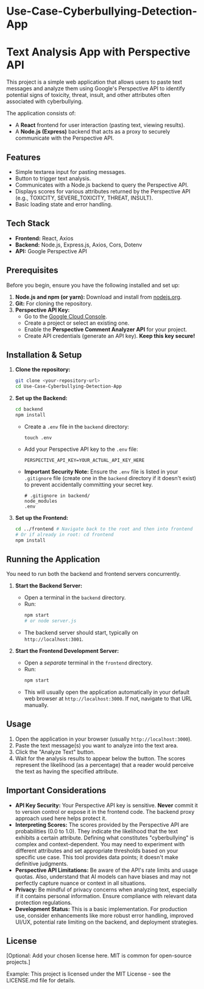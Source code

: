 # Use-Case-Cyberbullying-Detection-App

# Text Analysis App with Perspective API

This project is a simple web application that allows users to paste text messages and analyze them using Google's Perspective API to identify potential signs of toxicity, threat, insult, and other attributes often associated with cyberbullying.

The application consists of:
* A **React** frontend for user interaction (pasting text, viewing results).
* A **Node.js (Express)** backend that acts as a proxy to securely communicate with the Perspective API.

## Features

* Simple textarea input for pasting messages.
* Button to trigger text analysis.
* Communicates with a Node.js backend to query the Perspective API.
* Displays scores for various attributes returned by the Perspective API (e.g., TOXICITY, SEVERE_TOXICITY, THREAT, INSULT).
* Basic loading state and error handling.

## Tech Stack

* **Frontend:** React, Axios
* **Backend:** Node.js, Express.js, Axios, Cors, Dotenv
* **API:** Google Perspective API

## Prerequisites

Before you begin, ensure you have the following installed and set up:

1.  **Node.js and npm (or yarn):** Download and install from [nodejs.org](https://nodejs.org/).
2.  **Git:** For cloning the repository.
3.  **Perspective API Key:**
    * Go to the [Google Cloud Console](https://console.cloud.google.com/).
    * Create a project or select an existing one.
    * Enable the **Perspective Comment Analyzer API** for your project.
    * Create API credentials (generate an API key). **Keep this key secure!**

## Installation & Setup

1.  **Clone the repository:**
    ```bash
    git clone <your-repository-url>
    cd Use-Case-Cyberbullying-Detection-App
    ```

2.  **Set up the Backend:**
    ```bash
    cd backend
    npm install
    ```
    * Create a `.env` file in the `backend` directory:
        ```
        touch .env
        ```
    * Add your Perspective API key to the `.env` file:
        ```env
        PERSPECTIVE_API_KEY=YOUR_ACTUAL_API_KEY_HERE
        ```
    * **Important Security Note:** Ensure the `.env` file is listed in your `.gitignore` file (create one in the `backend` directory if it doesn't exist) to prevent accidentally committing your secret key.
        ```gitignore
        # .gitignore in backend/
        node_modules
        .env
        ```

3.  **Set up the Frontend:**
    ```bash
    cd ../frontend # Navigate back to the root and then into frontend
    # Or if already in root: cd frontend
    npm install
    ```

## Running the Application

You need to run both the backend and frontend servers concurrently.

1.  **Start the Backend Server:**
    * Open a terminal in the `backend` directory.
    * Run:
        ```bash
        npm start
        # or node server.js
        ```
    * The backend server should start, typically on `http://localhost:3001`.

2.  **Start the Frontend Development Server:**
    * Open a *separate* terminal in the `frontend` directory.
    * Run:
        ```bash
        npm start
        ```
    * This will usually open the application automatically in your default web browser at `http://localhost:3000`. If not, navigate to that URL manually.

## Usage

1.  Open the application in your browser (usually `http://localhost:3000`).
2.  Paste the text message(s) you want to analyze into the text area.
3.  Click the "Analyze Text" button.
4.  Wait for the analysis results to appear below the button. The scores represent the likelihood (as a percentage) that a reader would perceive the text as having the specified attribute.

## Important Considerations

* **API Key Security:** Your Perspective API key is sensitive. **Never** commit it to version control or expose it in the frontend code. The backend proxy approach used here helps protect it.
* **Interpreting Scores:** The scores provided by the Perspective API are probabilities (0.0 to 1.0). They indicate the likelihood that the text exhibits a certain attribute. Defining what constitutes "cyberbullying" is complex and context-dependent. You may need to experiment with different attributes and set appropriate thresholds based on your specific use case. This tool provides data points; it doesn't make definitive judgments.
* **Perspective API Limitations:** Be aware of the API's rate limits and usage quotas. Also, understand that AI models can have biases and may not perfectly capture nuance or context in all situations.
* **Privacy:** Be mindful of privacy concerns when analyzing text, especially if it contains personal information. Ensure compliance with relevant data protection regulations.
* **Development Status:** This is a basic implementation. For production use, consider enhancements like more robust error handling, improved UI/UX, potential rate limiting on the backend, and deployment strategies.

## License

[Optional: Add your chosen license here. MIT is common for open-source projects.]

Example:
This project is licensed under the MIT License - see the LICENSE.md file for details.
